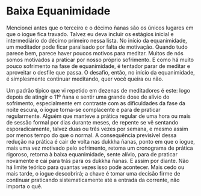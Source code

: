 # Baixa Equanimidade

Mencionei antes que o terceiro e o décimo ñanas são os únicos lugares em que o iogue fica travado. Talvez eu deva incluir os estágios inicial e intermediário do décimo primeiro nessa lista. No início da equanimidade, um meditador pode ficar paralisado por falta de motivação. Quando tudo parece bem, parece haver poucos motivos para meditar. Muitos de nós somos motivados a praticar por nosso próprio sofrimento. E como há muito pouco sofrimento na fase de equanimidade, é tentador parar de meditar e aproveitar o desfile que passa. O desafio, então, no início da equanimidade, é simplesmente continuar meditando, quer você queira ou não.

Um padrão típico que vi repetido em dezenas de meditadores é este: logo depois de atingir o 11º ñana e sentir uma grande dose de alívio do sofrimento, especialmente em contraste com as dificuldades da fase da noite escura, o iogue torna-se complacente e para de praticar regularmente. Alguém que manteve a prática regular de uma hora ou mais de sessão formal por dias durante meses, de repente se vê sentando esporadicamente, talvez duas ou três vezes por semana, e mesmo assim por menos tempo do que o normal. A consequência previsível dessa redução na prática é cair de volta nas dukkha ñanas, ponto em que o iogue, mais uma vez motivado pelo sofrimento, retoma um cronograma de prática rigoroso, retorna à baixa equanimidade, sente alívio, para de praticar novamente e cai para trás para os dukkha ñanas. E assim por diante. Não há limite teórico para quantas vezes isso pode acontecer. Mais cedo ou mais tarde, o iogue descobrirá; a chave é tomar uma decisão firme de continuar praticando sistematicamente até a entrada da corrente, não importa o quê.